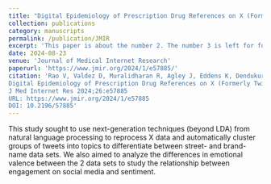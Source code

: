 ```yaml
---
title: "Digital Epidemiology of Prescription Drug References on X (Formerly Twitter): Neural Network Topic Modeling and Sentiment Analysis"
collection: publications
category: manuscripts
permalink: /publication/JMIR
excerpt: 'This paper is about the number 2. The number 3 is left for future work.'
date: 2024-08-23
venue: 'Journal of Medical Internet Research'
paperurl: 'https://www.jmir.org/2024/1/e57885/'
citation: 'Rao V, Valdez D, Muralidharan R, Agley J, Eddens K, Dendukuri A, Panth V, Parker M
Digital Epidemiology of Prescription Drug References on X (Formerly Twitter): Neural Network Topic Modeling and Sentiment Analysis
J Med Internet Res 2024;26:e57885
URL: https://www.jmir.org/2024/1/e57885
DOI: 10.2196/57885'
---
```


This study sought to use next-generation techniques (beyond LDA) from natural language processing to reprocess X data and automatically cluster groups of tweets into topics to differentiate between street- and brand-name data sets. We also aimed to analyze the differences in emotional valence between the 2 data sets to study the relationship between engagement on social media and sentiment.